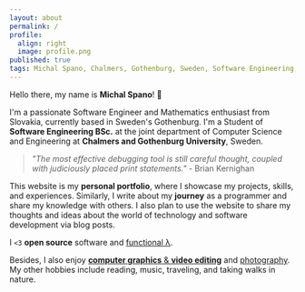 ```yaml
---
layout: about
permalink: /
profile:
  align: right
  image: profile.png
published: true
tags: Michal Spano, Chalmers, Gothenburg, Sweden, Software Engineering, Programming, Functional Programming, Open Source
---
```


Hello there, my name is **Michal Spano**! &#128075;

I'm a passionate Software Engineer and Mathematics enthusiast from Slovakia,
currently based in Sweden's Gothenburg. I'm a Student of **Software
Engineering BSc.** at the joint department of Computer Science and Engineering
at **Chalmers and Gothenburg University**, Sweden.

> _"The most effective debugging tool is still careful thought, coupled with judiciously placed print statements."_ - Brian Kernighan

This website is my **personal portfolio**, where I showcase my
projects, skills, and experiences. Similarly, I write about my **journey** as a
programmer and share my knowledge with others. I also plan to use the website
to share my thoughts and ideas about the world of technology and software
development via blog posts.

I `<3` **open source** software and [functional &lambda;][fp].

Besides, I also enjoy [**computer graphics** \& **video editing**][behance] and
[photography][flickr]. My other hobbies include reading, music, traveling, and
taking walks in nature.

[fp]: https://fp.michalspano.com/
[behance]: https://www.behance.net/michalspano
[flickr]: https://www.behance.net/michalspano
